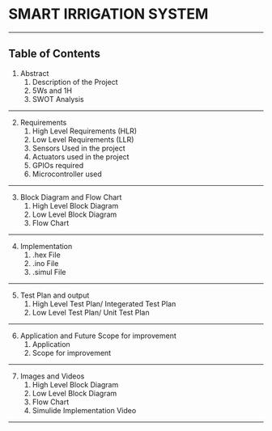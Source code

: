 # SMART IRRIGATION SYSTEM
---
## Table of Contents
1.  Abstract
    1.  Description of the Project
    2.  5Ws and 1H
    3.  SWOT Analysis
 ---   
2.  Requirements
    1.  High Level Requirements (HLR)
    2.  Low Level Requirements (LLR)
    3.  Sensors Used in the project
    4.  Actuators used in the project
    5.  GPIOs required
    6.  Microcontroller used
---
3.  Block Diagram and Flow Chart
    1.  High Level Block Diagram 
    2.  Low Level Block Diagram
    3.  Flow Chart 
---       
4.  Implementation
    1. .hex File
    2. .ino File
    3. .simul File
---    
5.  Test Plan and output
    1. High Level Test Plan/ Integerated Test Plan
    2. Low Level Test Plan/ Unit Test Plan
---
6. Application and Future Scope for improvement 
    1.  Application
    2.  Scope for improvement   
---
7. Images and Videos  
    1.  High Level Block Diagram 
    2.  Low Level Block Diagram
    3.  Flow Chart
    4.  Simulide Implementation Video
---
